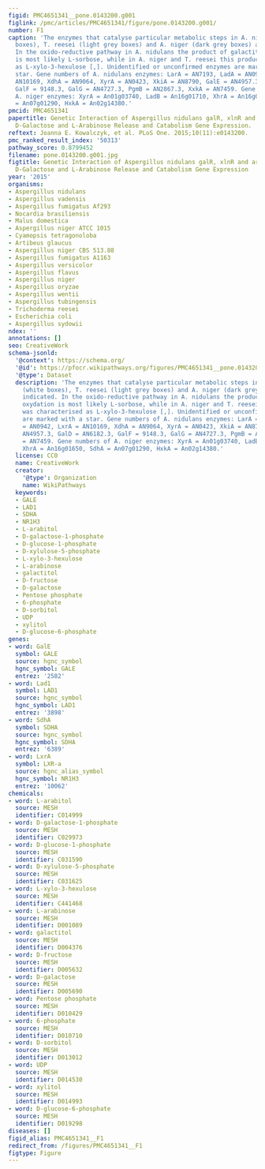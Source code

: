 ```yaml
---
figid: PMC4651341__pone.0143200.g001
figlink: /pmc/articles/PMC4651341/figure/pone.0143200.g001/
number: F1
caption: 'The enzymes that catalyse particular metabolic steps in A. nidulans (white
  boxes), T. reesei (light grey boxes) and A. niger (dark grey boxes) are indicated.
  In the oxido-reductive pathway in A. nidulans the product of galactitol oxydation
  is most likely L-sorbose, while in A. niger and T. reesei this product was characterised
  as L-xylo-3-hexulose [,]. Unidentified or unconfirmed enzymes are marked with a
  star. Gene numbers of A. nidulans enzymes: LarA = AN7193, LadA = AN0942, LxrA =
  AN10169, XdhA = AN9064, XyrA = AN0423, XkiA = AN8790, GalE = AN4957.3, GalD = AN6182.3,
  GalF = 9148.3, GalG = AN4727.3, PgmB = AN2867.3, XxkA = AN7459. Gene numbers of
  A. niger enzymes: XyrA = An01g03740, LadB = An16g01710, XhrA = An16g01650, SdhA
  = An07g01290, HxkA = An02g14380.'
pmcid: PMC4651341
papertitle: Genetic Interaction of Aspergillus nidulans galR, xlnR and araR in Regulating
  D-Galactose and L-Arabinose Release and Catabolism Gene Expression.
reftext: Joanna E. Kowalczyk, et al. PLoS One. 2015;10(11):e0143200.
pmc_ranked_result_index: '50313'
pathway_score: 0.8799452
filename: pone.0143200.g001.jpg
figtitle: Genetic Interaction of Aspergillus nidulans galR, xlnR and araR in Regulating
  D-Galactose and L-Arabinose Release and Catabolism Gene Expression
year: '2015'
organisms:
- Aspergillus nidulans
- Aspergillus vadensis
- Aspergillus fumigatus Af293
- Nocardia brasiliensis
- Malus domestica
- Aspergillus niger ATCC 1015
- Cyamopsis tetragonoloba
- Artibeus glaucus
- Aspergillus niger CBS 513.88
- Aspergillus fumigatus A1163
- Aspergillus versicolor
- Aspergillus flavus
- Aspergillus niger
- Aspergillus oryzae
- Aspergillus wentii
- Aspergillus tubingensis
- Trichoderma reesei
- Escherichia coli
- Aspergillus sydowii
ndex: ''
annotations: []
seo: CreativeWork
schema-jsonld:
  '@context': https://schema.org/
  '@id': https://pfocr.wikipathways.org/figures/PMC4651341__pone.0143200.g001.html
  '@type': Dataset
  description: 'The enzymes that catalyse particular metabolic steps in A. nidulans
    (white boxes), T. reesei (light grey boxes) and A. niger (dark grey boxes) are
    indicated. In the oxido-reductive pathway in A. nidulans the product of galactitol
    oxydation is most likely L-sorbose, while in A. niger and T. reesei this product
    was characterised as L-xylo-3-hexulose [,]. Unidentified or unconfirmed enzymes
    are marked with a star. Gene numbers of A. nidulans enzymes: LarA = AN7193, LadA
    = AN0942, LxrA = AN10169, XdhA = AN9064, XyrA = AN0423, XkiA = AN8790, GalE =
    AN4957.3, GalD = AN6182.3, GalF = 9148.3, GalG = AN4727.3, PgmB = AN2867.3, XxkA
    = AN7459. Gene numbers of A. niger enzymes: XyrA = An01g03740, LadB = An16g01710,
    XhrA = An16g01650, SdhA = An07g01290, HxkA = An02g14380.'
  license: CC0
  name: CreativeWork
  creator:
    '@type': Organization
    name: WikiPathways
  keywords:
  - GALE
  - LAD1
  - SDHA
  - NR1H3
  - L-arabitol
  - D-galactose-1-phosphate
  - D-glucose-1-phosphate
  - D-xylulose-5-phosphate
  - L-xylo-3-hexulose
  - L-arabinose
  - galactitol
  - D-fructose
  - D-galactose
  - Pentose phosphate
  - 6-phosphate
  - D-sorbitol
  - UDP
  - xylitol
  - D-glucose-6-phosphate
genes:
- word: GalE
  symbol: GALE
  source: hgnc_symbol
  hgnc_symbol: GALE
  entrez: '2582'
- word: Lad1
  symbol: LAD1
  source: hgnc_symbol
  hgnc_symbol: LAD1
  entrez: '3898'
- word: SdhA
  symbol: SDHA
  source: hgnc_symbol
  hgnc_symbol: SDHA
  entrez: '6389'
- word: LxrA
  symbol: LXR-a
  source: hgnc_alias_symbol
  hgnc_symbol: NR1H3
  entrez: '10062'
chemicals:
- word: L-arabitol
  source: MESH
  identifier: C014999
- word: D-galactose-1-phosphate
  source: MESH
  identifier: C029973
- word: D-glucose-1-phosphate
  source: MESH
  identifier: C031590
- word: D-xylulose-5-phosphate
  source: MESH
  identifier: C031625
- word: L-xylo-3-hexulose
  source: MESH
  identifier: C441468
- word: L-arabinose
  source: MESH
  identifier: D001089
- word: galactitol
  source: MESH
  identifier: D004376
- word: D-fructose
  source: MESH
  identifier: D005632
- word: D-galactose
  source: MESH
  identifier: D005690
- word: Pentose phosphate
  source: MESH
  identifier: D010429
- word: 6-phosphate
  source: MESH
  identifier: D010710
- word: D-sorbitol
  source: MESH
  identifier: D013012
- word: UDP
  source: MESH
  identifier: D014530
- word: xylitol
  source: MESH
  identifier: D014993
- word: D-glucose-6-phosphate
  source: MESH
  identifier: D019298
diseases: []
figid_alias: PMC4651341__F1
redirect_from: /figures/PMC4651341__F1
figtype: Figure
---
```

